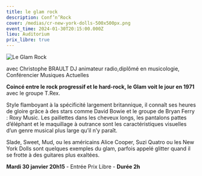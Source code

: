 ```yaml
---
title: le glam rock
description: Conf’n’Rock
cover: /medias/cr-new-york-dolls-500x500px.png
event_time: 2024-01-30T20:15:00.000Z
lieu: Auditorium
prix_libre: true
---
```

![Le Glam Rock](/medias/cr-new-york-dolls-500x500px.png "conf’n’rock")

avec Christophe BRAULT DJ animateur radio,diplômé en musicologie, Conférencier Musiques Actuelles

**Coincé entre le rock progressif et le hard-rock, le Glam voit le jour en 1971** avec le groupe T.Rex. 

Style flamboyant à la spécificité largement britannique, il connaît ses heures de gloire grâce à des stars comme David Bowie et le groupe de Bryan Ferry : Roxy Music. Les paillettes dans les cheveux longs, les pantalons pattes d’éléphant et le maquillage à outrance sont les caractéristiques visuelles d’un genre musical plus large qu’il n’y paraît.

Slade, Sweet, Mud, ou les américains Alice Cooper, Suzi Quatro ou les New York Dolls sont quelques exemples du glam, parfois appelé glitter quand il se frotte à des guitares plus exaltées.


**Mardi 30 janvier 20h15** - Entrée Prix Libre - **Durée 2h**